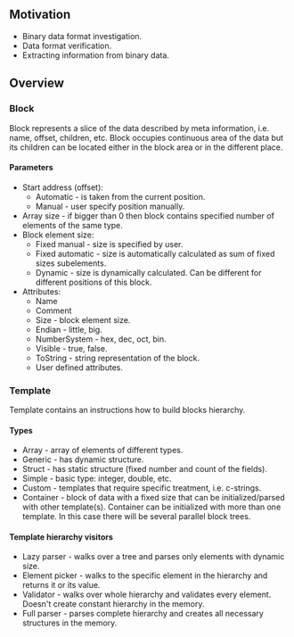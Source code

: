 ## Motivation

* Binary data format investigation.
* Data format verification.
* Extracting information from binary data.

## Overview

### Block

Block represents a slice of the data described by meta information, i.e. name, offset, children, etc.
Block occupies continuous area of the data but its children can be located either in the block area or in the different place.

#### Parameters

* Start address (offset):
  * Automatic - is taken from the current position.
  * Manual - user specify position manually.
* Array size - if bigger than 0 then block contains specified number of elements of the same type.
* Block element size:
  * Fixed manual - size is specified by user.
  * Fixed automatic - size is automatically  calculated as sum of fixed sizes subelements.
  * Dynamic - size is dynamically calculated. Can be different for different positions of this block.
* Attributes:
  * Name
  * Comment
  * Size - block element size.
  * Endian - little, big.
  * NumberSystem - hex, dec, oct, bin.
  * Visible - true, false.
  * ToString - string representation of the block.
  * User defined attributes.

### Template

Template contains an instructions how to build blocks hierarchy.

#### Types

* Array - array of elements of different types.
* Generic - has dynamic structure.
* Struct - has static structure (fixed number and count of the fields).
* Simple - basic type: integer, double, etc.
* Custom - templates that require specific treatment, i.e. c-strings.
* Container - block of data with a fixed size that can be initialized/parsed with other template(s). Container can be initialized with more than one template. In this case there will be several parallel block trees.

#### Template hierarchy visitors

* Lazy parser - walks over a tree and parses only elements with dynamic size.
* Element picker - walks to the specific element in the hierarchy and returns it or its value.
* Validator - walks over whole hierarchy and validates every element. Doesn't create constant hierarchy in the memory.
* Full parser - parses complete hierarchy and creates all necessary structures in the memory.
